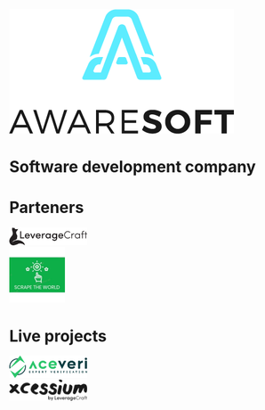 <div><a href="https://github.com/AwareRO"><img src="profile/logo-dark.png" alt="Aware Soft Logo"/></a></div>

# Software development company

# Parteners
<div><a href="https://leveragecraft.com"><img src="profile/lvg-black.svg" alt="Leverage Craft Logo" width="140"/></a></div>
<div><a href="https://www.linkedin.com/company/scrape-the-world"><img src="profile/scrape_the_world.jpeg" alt="Scrape the world" width="100"/></a></div>

# Live projects
<div><a href="https://aceveri.ro"><img src="profile/Aceveri-main-logo.svg" alt="Aceveri Logo" width="140"/></a></div>
<div><a href="https://xcessium.com"><img src="profile/xcessium_main_logo.svg" alt="Xcessium Logo" width="140"/></a></div>
